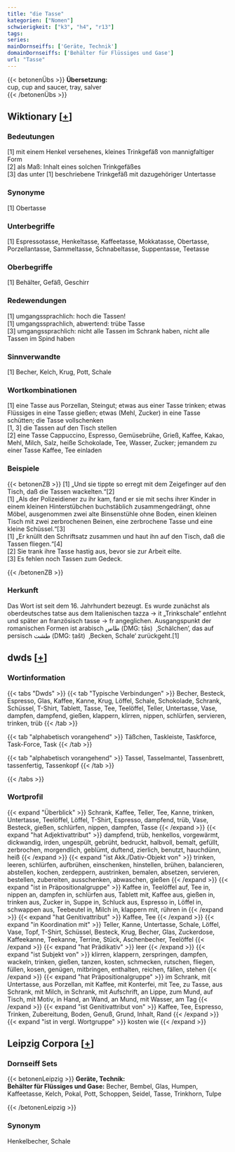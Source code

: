 ```yaml
---
title: "die Tasse"
kategorien: ["Nomen"]
schwierigkeit: ["k3", "h4", "r13"]
tags:
series:
mainDornseiffs: ['Geräte, Technik']
domainDornseiffs: ['Behälter für Flüssiges und Gase']
url: "Tasse"
---
```


{{< betonenÜbs >}}
**Übersetzung:**  
cup, cup and saucer, tray, salver  
{{< /betonenÜbs >}}

## Wiktionary [[+](https://de.wiktionary.org/wiki/Tasse)]

### Bedeutungen
[1] mit einem Henkel versehenes, kleines Trinkgefäß von mannigfaltiger Form  
[2] als Maß: Inhalt eines solchen Trinkgefäßes  
[3] das unter [1] beschriebene Trinkgefäß mit dazugehöriger Untertasse  

### Synonyme
[1] Obertasse  

### Unterbegriffe
[1] Espressotasse, Henkeltasse, Kaffeetasse, Mokkatasse, Obertasse, Porzellantasse, Sammeltasse, Schnabeltasse, Suppentasse, Teetasse  

### Oberbegriffe
[1] Behälter, Gefäß, Geschirr  

### Redewendungen
[1] umgangssprachlich: hoch die Tassen!  
[1] umgangssprachlich, abwertend: trübe Tasse  
[3] umgangssprachlich: nicht alle Tassen im Schrank haben, nicht alle Tassen im Spind haben  

### Sinnverwandte
[1] Becher, Kelch, Krug, Pott, Schale  

### Wortkombinationen
[1] eine Tasse aus Porzellan, Steingut; etwas aus einer Tasse trinken; etwas Flüssiges in eine Tasse gießen; etwas (Mehl, Zucker) in eine Tasse schütten; die Tasse vollschenken  
[1, 3] die Tassen auf den Tisch stellen  
[2] eine Tasse Cappuccino, Espresso, Gemüsebrühe, Grieß, Kaffee, Kakao, Mehl, Milch, Salz, heiße Schokolade, Tee, Wasser, Zucker; jemandem zu einer Tasse Kaffee, Tee einladen  

### Beispiele
{{< betonenZB >}}
[1] „Und sie tippte so erregt mit dem Zeigefinger auf den Tisch, daß die Tassen wackelten.“[2]  
[1] „Als der Polizeidiener zu ihr kam, fand er sie mit sechs ihrer Kinder in einem kleinen Hinterstübchen buchstäblich zusammengedrängt, ohne Möbel, ausgenommen zwei alte Binsenstühle ohne Boden, einen kleinen Tisch mit zwei zerbrochenen Beinen, eine zerbrochene Tasse und eine kleine Schüssel.“[3]  
[1] „Er knüllt den Schriftsatz zusammen und haut ihn auf den Tisch, daß die Tassen fliegen.“[4]  
[2] Sie trank ihre Tasse hastig aus, bevor sie zur Arbeit eilte.  
[3] Es fehlen noch Tassen zum Gedeck.  

{{< /betonenZB >}}
### Herkunft
Das Wort ist seit dem 16. Jahrhundert bezeugt. Es wurde zunächst als oberdeutsches tatse aus dem Italienischen tazza → it „Trinkschale“ entlehnt und später an französisch tasse → fr angeglichen. Ausgangspunkt der romanischen Formen ist arabisch طاس‎ (DMG: ṭās)  ‚Schälchen‘, das auf persisch ‎طشت‎‎‎ (DMG: ṭašt)  ‚Becken, Schale‘ zurückgeht.[1]  



## dwds [[+](https://www.dwds.de/wb/Tasse)]

### Wortinformation
{{< tabs "Dwds" >}}
{{< tab "Typische Verbindungen" >}}
Becher, Besteck, Espresso, Glas, Kaffee, Kanne, Krug, Löffel, Schale, Schokolade, Schrank, Schüssel, T-Shirt, Tablett, Tasse, Tee, Teelöffel, Teller, Untertasse, Vase, dampfen, dampfend, gießen, klappern, klirren, nippen, schlürfen, servieren, trinken, trüb
{{< /tab >}}

{{< tab "alphabetisch vorangehend" >}}
Täßchen, Taskleiste, Taskforce, Task-Force, Task
{{< /tab >}}

{{< tab "alphabetisch vorangehend" >}}
Tassel, Tasselmantel, Tassenbrett, tassenfertig, Tassenkopf
{{< /tab >}}

{{< /tabs >}}

### Wortprofil
{{< expand "Überblick" >}} Schrank, Kaffee, Teller, Tee, Kanne, trinken, Untertasse, Teelöffel, Löffel, T-Shirt, Espresso, dampfend, trüb, Vase, Besteck, gießen, schlürfen, nippen, dampfen, Tasse {{< /expand >}}
{{< expand "hat Adjektivattribut" >}} dampfend, trüb, henkellos, vorgewärmt, dickwandig, irden, ungespült, gebrüht, bedruckt, halbvoll, bemalt, gefüllt, zerbrochen, morgendlich, geblümt, duftend, zierlich, benutzt, hauchdünn, heiß {{< /expand >}}
{{< expand "ist Akk./Dativ-Objekt von" >}} trinken, leeren, schlürfen, aufbrühen, einschenken, hinstellen, brühen, balancieren, abstellen, kochen, zerdeppern, austrinken, bemalen, absetzen, servieren, bestellen, zubereiten, ausschenken, abwaschen, gießen {{< /expand >}}
{{< expand "ist in Präpositionalgruppe" >}} Kaffee in, Teelöffel auf, Tee in, nippen an, dampfen in, schlürfen aus, Tablett mit, Kaffee aus, gießen in, trinken aus, Zucker in, Suppe in, Schluck aus, Espresso in, Löffel in, schwappen aus, Teebeutel in, Milch in, klappern mit, rühren in {{< /expand >}}
{{< expand "hat Genitivattribut" >}} Kaffee, Tee {{< /expand >}}
{{< expand "in Koordination mit" >}} Teller, Kanne, Untertasse, Schale, Löffel, Vase, Topf, T-Shirt, Schüssel, Besteck, Krug, Becher, Glas, Zuckerdose, Kaffeekanne, Teekanne, Terrine, Stück, Aschenbecher, Teelöffel {{< /expand >}}
{{< expand "hat Prädikativ" >}} leer {{< /expand >}}
{{< expand "ist Subjekt von" >}} klirren, klappern, zerspringen, dampfen, wackeln, trinken, gießen, tanzen, kosten, schmecken, rutschen, fliegen, füllen, kosen, genügen, mitbringen, enthalten, reichen, fällen, stehen {{< /expand >}}
{{< expand "hat Präpositionalgruppe" >}} im Schrank, mit Untertasse, aus Porzellan, mit Kaffee, mit Konterfei, mit Tee, zu Tasse, aus Schrank, mit Milch, in Schrank, mit Aufschrift, an Lippe, zum Mund, auf Tisch, mit Motiv, in Hand, an Wand, an Mund, mit Wasser, am Tag {{< /expand >}}
{{< expand "ist Genitivattribut von" >}} Kaffee, Tee, Espresso, Trinken, Zubereitung, Boden, Genuß, Grund, Inhalt, Rand {{< /expand >}}
{{< expand "ist in vergl. Wortgruppe" >}} kosten wie {{< /expand >}}

## Leipzig Corpora [[+](https://corpora.uni-leipzig.de/en/res?word=Tasse&corpusId=deu_newscrawl-public_2018)]

### Dornseiff Sets
{{< betonenLeipzig >}}
**Geräte, Technik:**  
**Behälter für Flüssiges und Gase:** Becher, Bembel, Glas, Humpen, Kaffeetasse, Kelch, Pokal, Pott, Schoppen, Seidel, Tasse, Trinkhorn, Tulpe  

{{< /betonenLeipzig >}}

### Synonym
Henkelbecher, Schale

